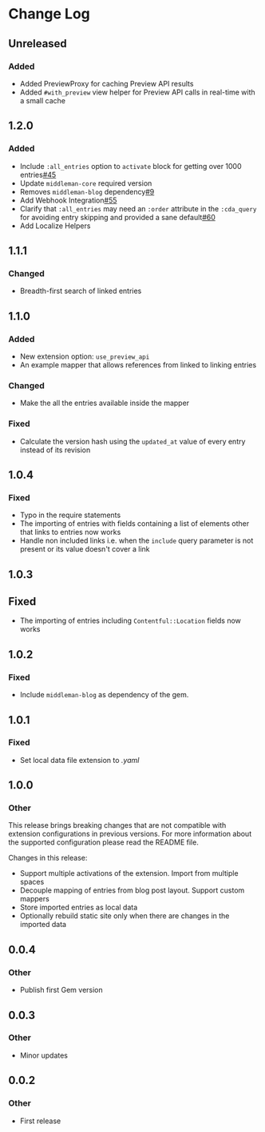 # Change Log
## Unreleased
### Added
* Added PreviewProxy for caching Preview API results
* Added `#with_preview` view helper for Preview API calls in real-time with a small cache

## 1.2.0
### Added
* Include `:all_entries` option to `activate` block for getting over 1000 entries[#45](https://github.com/contentful-labs/contentful_middleman/issues/45)
* Update `middleman-core` required version
* Removes `middleman-blog` dependency[#9](https://github.com/contentful-labs/contentful_middleman/issues/9)
* Add Webhook Integration[#55](https://github.com/contentful-labs/contentful_middleman/pull/55)
* Clarify that `:all_entries` may need an `:order` attribute in the `:cda_query` for avoiding entry skipping and provided a sane default[#60](https://github.com/contentful/contentful_middleman/issues/60)
* Add Localize Helpers

## 1.1.1
### Changed
* Breadth-first search of linked entries

## 1.1.0
### Added
* New extension option: `use_preview_api`
* An example mapper that allows references from linked to linking entries

### Changed
* Make the all the entries available inside the mapper

### Fixed
* Calculate the version hash using the `updated_at` value of every entry instead of its revision

## 1.0.4
### Fixed
* Typo in the require statements
* The importing of entries with fields containing a list of elements other that links to entries now works
* Handle non included links i.e. when the `include` query parameter is not present or its value doesn't cover a link

## 1.0.3
## Fixed
* The importing of entries including `Contentful::Location` fields now works


## 1.0.2
### Fixed
* Include `middleman-blog` as dependency of the gem.

## 1.0.1
### Fixed
* Set local data file extension to *.yaml*

## 1.0.0
### Other
This release brings breaking changes that are not compatible with extension configurations in
previous versions. For more information about the supported configuration please read the
README file.

Changes in this release:

* Support multiple activations of the extension. Import from multiple spaces
* Decouple mapping of entries from blog post layout. Support custom mappers
* Store imported entries as local data
* Optionally rebuild static site only when there are changes in the imported data

## 0.0.4
### Other
* Publish first Gem version

## 0.0.3

### Other
* Minor updates


## 0.0.2
### Other
* First release
